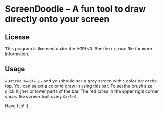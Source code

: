 ScreenDoodle – A fun tool to draw directly onto your screen
===========================================================

License
-------
This program is licensed under the AGPLv3. See the `LICENSE` file for more information.

Usage
-----
Just run `doodle.py` and you should see a grey screen with a color bar at the top. You can select a color to draw in using this bar.
To set the brush size, click higher or lower parts of the bar. The red cross in the upper right corner clears the screen.
Exit using `Ctrl+C`.

Have fun! :)